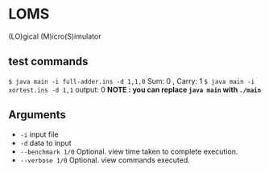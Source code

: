 # LOMS
(LO)gical (M)icro(S)imulator

## test commands
`$ java main -i full-adder.ins -d 1,1,0` Sum: 0 , Carry: 1
`$ java main -i xortest.ins -d 1,1` output: 0
**NOTE : you can replace `java main` with `./main`**

## Arguments
- `-i` input file
- `-d` data to input
- `--benchmark 1/0` Optional. view time taken to complete execution.
- `--verbose 1/0` Optional. view commands executed.
